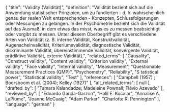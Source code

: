 {
    "title": "Validity (Validität)",
    "definition": "Validität bezieht sich auf die Anwendung statistischer Prinzipien, um zu fundierten - d. h. wahrscheinlich genau der realen Welt entsprechenden - Konzepten, Schlussfolgerungen oder Messungen zu gelangen. In der Psychometrie bezieht sich die Validität auf das Ausmaß, in dem etwas das misst, was es zu messen beabsichtigt oder vorgibt zu messen. Unter diesem Oberbegriff gibt es verschiedene Arten von Validität (z. B. interne Validität, Konstruktvalidität, Augenscheinvalidität, Kriteriumsvalidität, diagnostische Validität, diskriminante Validität, übereinstimmende Validität, konvergente Validität, prädiktive Validität, externe Validität).",
    "related_terms": [
        "Causality",
        "Construct validity",
        "Content validity",
        "Criterion validity",
        "External validity",
        "Face validity",
        "Internal validity",
        "Measurement",
        "Questionable Measurement Practices (QMP)",
        "Psychometry",
        "Reliability",
        "S tatistical power",
        "Statistical validity",
        "Test"
    ],
    "references": [
        "Campbell (1957) ; Boorsboom et al. (2004); Kelley (1927)"
    ],
    "alt_related_terms": [
        null
    ],
    "drafted_by": [
        "Tamara Kalandadze; Madeleine Pownall; Flávio Azevedo"
    ],
    "reviewed_by": [
        "Eduardo Garcia-Garzon",
        "Halil E. Kocalar",
        "Annalise A. LaPlume",
        "Joanne McCuaig",
        "Adam Parker",
        "Charlotte R. Pennington"
    ],
    "language": "german"
}